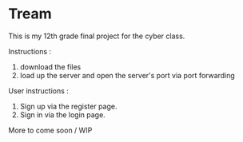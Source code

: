 # Tream
This is my 12th grade final project for the cyber class.

Instructions : 
1) download the files
2) load up the server and open the server's port via port forwarding

User instructions : 
1) Sign up via the register page.
2) Sign in via the login page.


More to come soon / WIP
